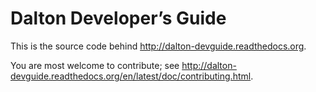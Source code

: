 

Dalton Developer’s Guide
========================

This is the source code behind http://dalton-devguide.readthedocs.org.

You are most welcome to contribute;
see http://dalton-devguide.readthedocs.org/en/latest/doc/contributing.html.
